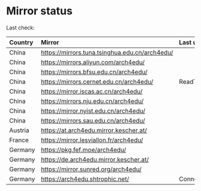 <script src="./time.js"></script>
# Mirror status
Last check: <script type="text/javascript">localize(1755262336.8129497);</script>

|Country|Mirror|Last update|
|:------|:-----|:----------|
|China|https://mirrors.tuna.tsinghua.edu.cn/arch4edu/|<script type="text/javascript">localize(1755240518);</script>|
|China|https://mirrors.aliyun.com/arch4edu/|<script type="text/javascript">localize(1755197383);</script>|
|China|https://mirrors.bfsu.edu.cn/arch4edu/|<script type="text/javascript">localize(1755197383);</script>|
|China|https://mirrors.cernet.edu.cn/arch4edu/|ReadTimeout|
|China|https://mirror.iscas.ac.cn/arch4edu/|<script type="text/javascript">localize(1755240518);</script>|
|China|https://mirrors.nju.edu.cn/arch4edu/|<script type="text/javascript">localize(1755197383);</script>|
|China|https://mirror.nyist.edu.cn/arch4edu/|<script type="text/javascript">localize(1755197383);</script>|
|China|https://mirrors.sau.edu.cn/arch4edu/|<script type="text/javascript">localize(1755110829);</script>|
|Austria|https://at.arch4edu.mirror.kescher.at/|<script type="text/javascript">localize(1755240518);</script>|
|France|https://mirror.lesviallon.fr/arch4edu/|<script type="text/javascript">localize(1755240518);</script>|
|Germany|https://pkg.fef.moe/arch4edu/|<script type="text/javascript">localize(1755240518);</script>|
|Germany|https://de.arch4edu.mirror.kescher.at/|<script type="text/javascript">localize(1755240518);</script>|
|Germany|https://mirror.sunred.org/arch4edu/|<script type="text/javascript">localize(1755240518);</script>|
|Germany|https://arch4edu.shtrophic.net/|ConnectionError|

<script src="./tablefilter/tablefilter.js"></script>
<script src="./table.js"></script>